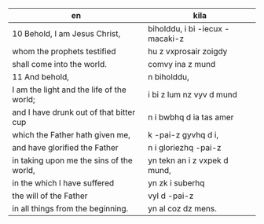 en | kila
--- | ---
10 Behold, I am Jesus Christ, | biholddu, i bi -iecux -macaki-z
whom the prophets testified | hu z vxprosair zoigdy
shall come into the world. | comvy ina z mund
11 And behold, | n biholddu,
I am the light and the life of the world; | i bi z lum nz vyv d mund
and I have drunk out of that bitter cup | n i bwbhq d ia tas amer
which the Father hath given me, | k -pai-z gyvhq d i,
and have glorified the Father | n i gloriezhq -pai-z
in taking upon me the sins of the world, | yn tekn an i z vxpek d mund,
in the which I have suffered | yn zk i suberhq
the will of the Father | vyl d -pai-z
in all things from the beginning. | yn al coz dz mens.